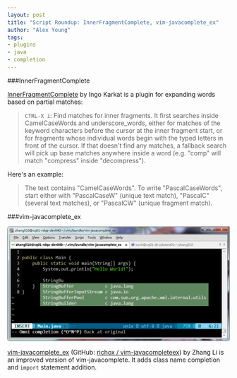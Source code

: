```yaml
---
layout: post
title: "Script Roundup: InnerFragmentComplete, vim-javacomplete_ex"
author: "Alex Young"
tags: 
- plugins
- java
- completion
---
```


###InnerFragmentComplete

[InnerFragmentComplete](http://www.vim.org/scripts/script.php?script_id=4804) by Ingo Karkat is a plugin for expanding words based on partial matches:

> `CTRL-X i`: Find matches for inner fragments. It first searches inside CamelCaseWords and underscore\_words, either for matches of the keyword characters before the cursor at the inner fragment start, or for fragments whose individual words begin with the typed letters in front of the cursor.
> If that doesn't find any matches, a fallback search will pick up base matches anywhere inside a word (e.g.  "comp" will match "compress" inside "decompress").

Here's an example:

> The text contains "CamelCaseWords". To write "PascalCaseWords", start either with "PascalCaseW" (unique text match), "PascalC" (several text matches), or "PascalCW" (unique fragment match).

###vim-javacomplete\_ex

![vim-javacomplete improved](/images/posts/javacomplete.png)

[vim-javacomplete\_ex](http://www.vim.org/scripts/script.php?script_id=4802) (GitHub: [richox / vim-javacompleteex](https://github.com/richox/vim-javacompleteex)) by Zhang Li is an improved version of vim-javacomplete.  It adds class name completion and `import` statement addition.


